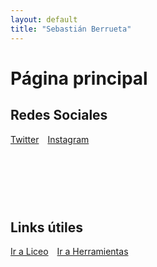 ```yaml
---
layout: default
title: "Sebastián Berrueta"
---
```


# Página principal

## Redes Sociales

<div class="social-links" style="margin-bottom: 120px;">
  <a href="https://twitter.com/berruetx" class="btn twitter" style="margin-right: 10px;">Twitter</a>
  <a href="https://instagram.com/berruetx" class="btn instagram">Instagram</a>
</div>

## Links útiles
<a href="https://liceo.berrueta.xyz" class="btn main-btn" style="margin-right: 10px; margin-bottom: 10px; display: inline-block;">Ir a Liceo</a>
<a href="https://tools.berrueta.xyz" class="btn main-btn" style="margin-bottom: 10px; display: inline-block;">Ir a Herramientas</a>